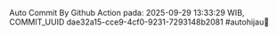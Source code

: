 Auto Commit By Github Action pada: 2025-09-29 13:33:29 WIB, COMMIT_UUID dae32a15-cce9-4cf0-9231-7293148b2081 #autohijau🗿
